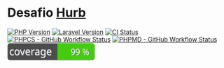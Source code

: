 # Desafio [Hurb](https://github.com/hurbcom/challenge-bravo/blob/main/README.pt.md)

[![PHP Version][ico-php]][link-php]
[![Laravel Version][ico-laravel]][link-laravel]
[![CI Status][ico-actions]][link-actions]
[![PHPCS - GitHub Workflow Status](https://github.com/allysonsilva/challenge-currency-converter-hurb/actions/workflows/phpcs.yml/badge.svg)](https://github.com/allysonsilva/challenge-currency-converter-hurb/actions/workflows/phpcs.yml)
[![PHPMD - GitHub Workflow Status](https://github.com/allysonsilva/challenge-currency-converter-hurb/actions/workflows/phpmd.yml/badge.svg)](https://github.com/allysonsilva/challenge-currency-converter-hurb/actions/workflows/phpmd.yml)
[![Test Coverage](https://raw.githubusercontent.com/allysonsilva/challenge-currency-converter-hurb/main/badge-coverage.svg)](https://github.com/allysonsilva/challenge-currency-converter-hurb/actions/workflows/run-tests.yml)

[ico-php]: https://img.shields.io/static/v1?label=php&message=%E2%89%A58.1&color=777BB4&logo=php
[ico-laravel]: https://img.shields.io/static/v1?label=laravel&message=%E2%89%A59.0&color=ff2d20&logo=laravel
[ico-actions]: https://github.com/allysonsilva/challenge-currency-converter-hurb/actions/workflows/run-tests.yml/badge.svg

[link-php]: https://www.php.net
[link-laravel]: https://laravel.com
[link-actions]: https://github.com/allysonsilva/challenge-currency-converter-hurb/actions/workflows/run-tests.yml
